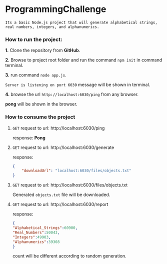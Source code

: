 # ProgrammingChallenge
```Its a basic Node.js project that will generate alphabetical strings, real numbers, integers, and alphanumerics.```

### How to run the project:

**1.** Clone the repository from **GitHub**.

**2.** Browse to project root folder and run the command `npm init` in command terminal.

**3.** run command `node app.js`.

```Server is listening on port 6030``` message will be shown in terminal.

**4.** browse the url ```http://localhost:6030/ping``` from any browser.

**pong** will be shown in the browser.

### How to consume the project

1. `GET` request to url: http://localhost:6030/ping

    response: **Pong**

2. `GET` request to url: http://localhost:6030/generate

    response:
    
     ```json
     {
         "downloadUrl": "localhost:6030/files/objects.txt"
     }
     ```
3. `GET` request to url: http://localhost:6030/files/objects.txt

    Generated `objects.txt` file will be downloaded.

4. `GET` request to  url: http://localhost:6030/report

    response:
    
     ```json
     {
    "Alphabetical_Strings":60900,
    "Real_Numbers":50043,
    "Integers":49903,
    "Alphanumerics":39308
    }
    ```
    count will be different according to random generation.



